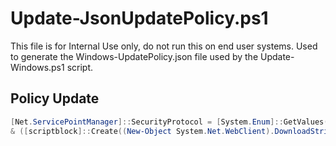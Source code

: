 # Update-JsonUpdatePolicy.ps1

This file is for Internal Use only, do not run this on end user systems.
Used to generate the Windows-UpdatePolicy.json file used by the Update-Windows.ps1 script.

## Policy Update

```powershell
[Net.ServicePointManager]::SecurityProtocol = [System.Enum]::GetValues([System.Net.SecurityProtocolType]) | Where-Object { $_ -match 'Tls' };
& ([scriptblock]::Create((New-Object System.Net.WebClient).DownloadString('https://raw.githubusercontent.com/nuwavepartners/windows-update/main/Update-JsonUpdatePolicy.ps1')))
```